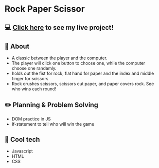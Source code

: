# Rock Paper Scissor 

##  :computer: [Click here](https://goodhua2018.github.io/Rock-paper-Scissor/) to see my live project!

## :page_facing_up: About
- A classic between the player and the computer. 
- The player will click one button to choose one, while the computer choose one randamly.
- holds out the fist for rock, flat hand for paper and the index and middle finger for scissors. 
- Rock crushes scissors, scissors cut paper, and paper covers rock. See who wins each round!



## :pencil2: Planning & Problem Solving
- DOM practice in JS
- if-statement to tell who will win the game


## :rocket: Cool tech
- Javascript
- HTML
- CSS


